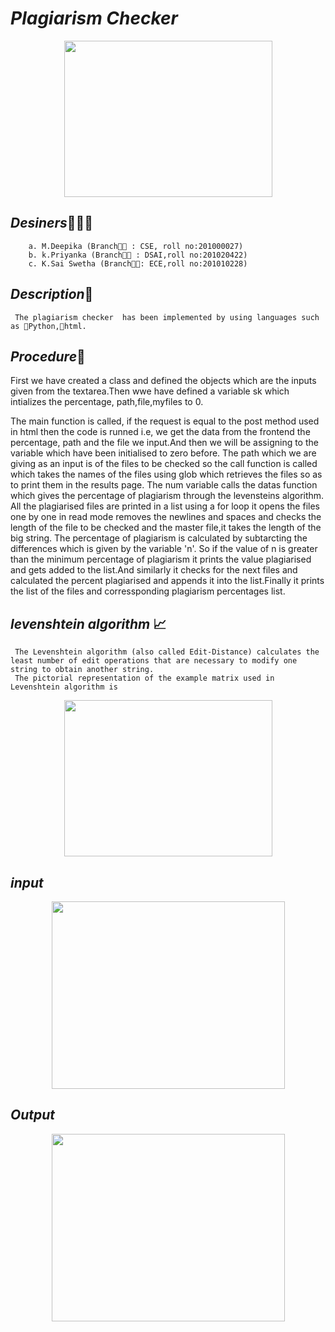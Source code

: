 # ***Plagiarism Checker***
<p align="center">
<img width ="333" height="250"
 src="https://user-images.githubusercontent.com/85957181/123552312-35572500-d793-11eb-936f-33f9e6242c8c.png">
 </p>
  
  ## ***Desiners***👧👩🧑
        a. M.Deepika (Branch👨‍🎓 : CSE, roll no:201000027)
        b. k.Priyanka (Branch👨‍🎓 : DSAI,roll no:201020422)
        c. K.Sai Swetha (Branch👨‍🎓: ECE,roll no:201010228)
  ## ***Description***📝
  
     The plagiarism checker  has been implemented by using languages such as 🔺Python,📍html.
     
     
   ## ***Procedure***🧾
 First we have created a class and defined
the objects which are the inputs given 
from the textarea.Then wwe have defined a
variable sk which intializes the percentage,
path,file,myfiles to 0.

The main function is called, if the request
is equal to the post method used in html then the code is runned i.e, we get the data from the 
frontend the percentage, path and the file we input.And then we will be assigning to the variable which have been initialised to zero before.
The path which we are giving as an input is of the files to be checked so the call function 
is called which takes the names of the files using glob which retrieves the files so as to print them in the results page.
The num variable calls the datas function which gives the percentage of plagiarism through the levensteins algorithm.
All the plagiarised files are printed in a list using a for loop it opens the files one by one in read mode removes the newlines and spaces and checks the length of the file to be checked and the master file,it takes the length of the big string.
The percentage of plagiarism is calculated by subtarcting the differences which is given by the variable 'n'.
So if the value of n is greater than the minimum percentage of plagiarism it prints the value plagiarised and gets added to the list.And similarly it 
checks for the next files
and calculated the percent plagiarised and appends it into the list.Finally it prints the list of the files and corressponding plagiarism percentages list.
     
     
    

     
     
     
     
     
  ## ***levenshtein algorithm*** 📈
     The Levenshtein algorithm (also called Edit-Distance) calculates the least number of edit operations that are necessary to modify one string to obtain another string.
     The pictorial representation of the example matrix used in Levenshtein algorithm is
   <p align="center">
  <img width ="333" height="250"
  src="https://user-images.githubusercontent.com/81485191/123628952-4b1b2780-d831-11eb-8d0d-d5fc7df635ee.jpeg">
  </p>
  
  ## ***input***
  <p align="center">
 <img width ="373" height="300"
   src="https://user-images.githubusercontent.com/85957181/123632848-0b0a7380-d836-11eb-910f-36d7439cf16e.jpg">
    </p>
    
   ## ***Output***
   <p align="center">
 <img width ="373" height="300"
   src="https://user-images.githubusercontent.com/85957181/123634204-c8499b00-d837-11eb-9761-ecbb7e064e13.jpg">
   </p>


  





  
     
